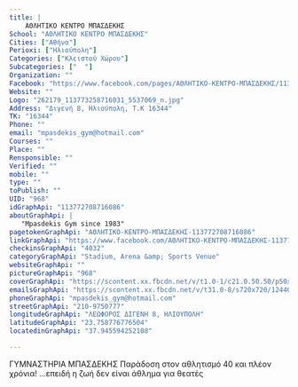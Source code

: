```yaml
---
title: |
    ΑΘΛΗΤΙΚΟ ΚΕΝΤΡΟ ΜΠΑΣΔΕΚΗΣ
School: "ΑΘΛΗΤΙΚΟ ΚΕΝΤΡΟ ΜΠΑΣΔΕΚΗΣ"
Cities: ["Αθήνα"]
Perioxi: ["Ηλιούπολη"]
Categories: ["Κλειστού Χώρου"]
Subcategories: ["  "]
Organization: ""
Facebook: "https://www.facebook.com/pages/ΑΘΛΗΤΙΚΟ-ΚΕΝΤΡΟ-ΜΠΑΣΔΕΚΗΣ/113772708716086"
Website: ""
Logo: "262179_113773258716031_5537069_n.jpg"
Address: "Διγενή 8, Ηλιούπολη, Τ.Κ 16344"
TK: "16344"
Phone: ""
email: "mpasdekis_gym@hotmail.com"
Courses: ""
Place: ""
Rensponsible: ""
Verified: ""
mobile: ""
type: ""
toPublish: ""
UID: "968"
idGraphApi: "113772708716086"
aboutGraphApi: | 
   "Mpasdekis Gym since 1983"
pagetokenGraphApi: "ΑΘΛΗΤΙΚΟ-ΚΕΝΤΡΟ-ΜΠΑΣΔΕΚΗΣ-113772708716086"
linkGraphApi: "https://www.facebook.com/ΑΘΛΗΤΙΚΟ-ΚΕΝΤΡΟ-ΜΠΑΣΔΕΚΗΣ-113772708716086/"
checkinsGraphApi: "4032"
categoryGraphApi: "Stadium, Arena &amp; Sports Venue"
websiteGraphApi: ""
pictureGraphApi: "968"
coverGraphApi: "https://scontent.xx.fbcdn.net/v/t1.0-1/c21.0.50.50/p50x50/262179_113773258716031_5537069_n.jpg?oh=e4dd2cebc0c9698769069667e4261c52&amp;oe=5B3FBEA5"
emailsGraphApi: "https://scontent.xx.fbcdn.net/v/t31.0-8/s720x720/12440422_991370567622958_4919158768576026144_o.jpg?oh=2c5b48e3b974e0f3fa8027c1a22e456e&amp;oe=5B01A9A3"
phoneGraphApi: "mpasdekis_gym@hotmail.com"
streetGraphApi: "210-9750777"
longitudeGraphApi: "ΛΕΩΦΟΡΟΣ ΔΙΓΕΝΗ 8, ΗΛΙΟΥΠΟΛΗ"
latitudeGraphApi: "23.758776776504"
locatedinGraphApi: "37.945594252108"

---
```


ΓΥΜΝΑΣΤΗΡΙΑ ΜΠΑΣΔΕΚΗΣ Παράδοση στον αθλητισμό 40 και πλέον χρόνια! ...επειδή η ζωή δεν είναι άθλημα για θεατές

